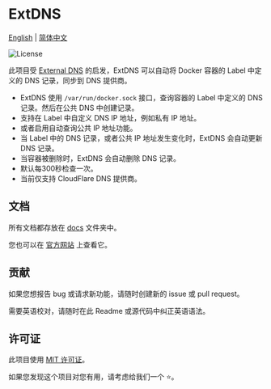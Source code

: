 # ExtDNS

[English](./README.md) | [简体中文](./README-zh-CN.md)  

![License](https://img.shields.io/github/license/dntsk/extdns)  

此项目受 [External DNS](https://github.com/kubernetes-sigs/external-dns) 的启发，ExtDNS 可以自动将 Docker 容器的 Label 中定义的 DNS 记录，同步到 DNS 提供商。

- ExtDNS 使用 `/var/run/docker.sock` 接口，查询容器的 Label 中定义的 DNS 记录。然后在公共 DNS 中创建记录。
- 支持在 Label 中自定义 DNS IP 地址，例如私有 IP 地址。
- 或者启用自动查询公共 IP 地址功能。
- 当 Label 中的 DNS 记录，或者公共 IP 地址发生变化时，ExtDNS 会自动更新 DNS 记录。
- 当容器被删除时，ExtDNS 会自动删除 DNS 记录。
- 默认每300秒检查一次。
- 当前仅支持 CloudFlare DNS 提供商。

## 文档

所有文档都存放在 [docs](./docs/index-zh-CN.md) 文件夹中。

您也可以在 [官方网站](https://extdns.dntsk.dev) 上查看它。

## 贡献

如果您想报告 bug 或请求新功能，请随时创建新的 issue 或 pull request。

需要英语校对，请随时在此 Readme 或源代码中纠正英语语法。 

## 许可证

此项目使用 [MIT 许可证](./LICENSE)。

如果您发现这个项目对您有用，请考虑给我们一个 ⭐。